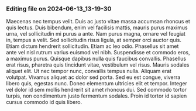 

### Editing file on 2024-06-13_13-19-30

Maecenas nec tempus velit. Duis ac justo vitae massa accumsan rhoncus et quis lectus. Duis bibendum, enim vel facilisis mattis, mauris purus maximus urna, vel sollicitudin mi purus a ante. Nam purus magna, ornare vel feugiat in, tempus a velit. Sed sollicitudin risus ligula, at semper orci auctor quis. Etiam dictum hendrerit sollicitudin. Etiam ac leo odio. Phasellus sit amet ante vel nisl rutrum varius euismod vel nibh. Suspendisse et commodo eros, a maximus purus. Quisque dapibus nulla quis faucibus convallis. Phasellus erat risus, pharetra quis tincidunt vitae, vestibulum vel risus. Mauris sodales aliquet elit.
Ut nec tempor nunc, convallis tempus nulla. Aliquam erat volutpat. Vivamus aliquet ac dolor sed porta. Sed eu est congue, viverra libero quis, egestas nunc. Donec elementum ultricies elit et tempor. Integer vel dolor id sem mollis hendrerit sit amet rhoncus dui. Sed commodo tortor turpis, non condimentum justo fermentum sodales. Proin id tortor id sapien cursus commodo id quis libero.


